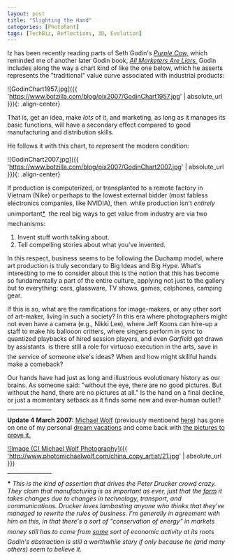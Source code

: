 ```yaml
---
layout: post
title: "Slighting the Hand"
categories: [PhotoRant]
tags: [TechBiz, Reflections, 3D, Evolution]
---
```

Iz has been recently reading parts of Seth Godin's <a href="http://www.sethgodin.com/purple/"><cite>Purple Cow,</cite></a> which reminded me of  another later Godin book,  <a href="http://www.npr.org/templates/story/story.php?storyId=5222377"><cite>All Marketers Are Liars.</cite></a> Godin includes along the way a chart kind of like the one below, which he asserts represents the "traditional" value curve associated with industrial products:

![GodinChart1957.jpg]({{ 'https://www.botzilla.com/blog/pix2007/GodinChart1957.jpg' | absolute_url }}){: .align-center}

<!--more-->
That is, get an idea, make <i>lots</i> of it, and marketing, as long as it manages its basic functions, will have a secondary effect compared to good manufacturing and distribution skills.

He follows it with this chart, to represent the modern condition:

![GodinChart2007.jpg]({{ 'https://www.botzilla.com/blog/pix2007/GodinChart2007.jpg' | absolute_url }}){: .align-center}


If production is computerized, or transplanted to a remote factory in Vietnam (Nike) or perhaps to the lowest external bidder (most fabless electronics companies, like NVIDIA), then &#151; while production isn't <i>entirely</i> unimportant<a href="#note0302">*</a> &#151; the real big ways to get value from industry are via two mechanisms:

<ol><li>Invent stuff worth talking about.</li><li>Tell compelling stories about what you've invented.</li></ol>

In this respect, business seems to be following the Duchamp model, where art production is truly secondary to Big Ideas and Big Hype. What's interesting to me to consider about this is the notion that this has become so fundamentally a part of the entire culture, applying not just to the gallery but to everything: cars, glassware, TV shows, games, celphones, camping gear. 

If this is so, what are the ramifications for image-makers, or any other sort of art-maker, living in such a society? In this era where photographers might not even have a camera (e.g., Nikki Lee), where Jeff Koons can hire-up a staff to make his ballooon critters, where singers perform in sync to quantized playbacks of hired session players, and even <i>Garfield</i> get drawn by assistants &#151; is there still a role for virtuoso execution in the arts, save in the service of someone else's ideas? When and how might skillful hands make a comeback?

Our hands have had just as long and illustrious evolutionary history as our brains. As someone said: "without the eye, there are no good pictures. But without the hand, there are no pictures at all." Is the hand on a final decline, or just a momentary setback as it finds some new and ever-human outlet?

<hr align="center" width="20%">

<b>Update 4 March 2007:</b> <a href="http://www.photomichaelwolf.com/intro/index.html">Michael Wolf</a> (previously mentioend <a href="https://www.botzilla.com/blog/archives/000385.html">here</a>) has gone on one of my personal <a href="http://www.spiegel.de/international/0,1518,433134,00.html">dream vacations</a> and come back with <a href="http://www.photomichaelwolf.com/china_copy_artist/">the pictures to prove it.</a>

<a href="http://www.photomichaelwolf.com/china_copy_artist/">

![Image (C) Michael Wolf Photography]({{ 'http://www.photomichaelwolf.com/china_copy_artist/21.jpg' | absolute_url }})
</a>

<hr align="center" width="20%">

<a name="note0302"><b>*</b></a> <i>This is the kind of assertion that drives the Peter Drucker crowd crazy. They claim that manufacturing is as important as ever, just that the <u>form</u> it takes changes due to changes in technology, transport, and communications. Drucker loves lambasting anyone who thinks that they've managed to rewrite the rules of business. I'm generally in agreement with him on this, in that there's a sort of "conservation of energy" in markets &#151; money still has to come from <u>some</u> sort of economic activity at its roots &#151; Godin's abstraction is still a worthwhile story if only because he (and many others) seem to believe it.</i>

